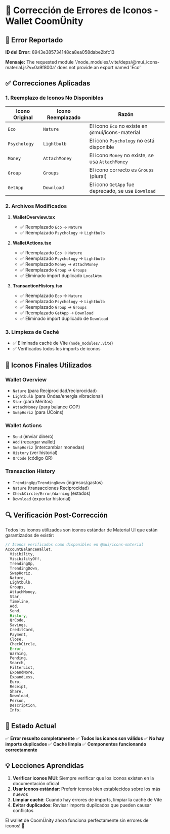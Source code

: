 # 🔧 Corrección de Errores de Iconos - Wallet CoomÜnity

## 🐛 Error Reportado

**ID del Error:** 8943e385734148ca8ea058dabe2bfc13

**Mensaje:** The requested module '/node_modules/.vite/deps/@mui_icons-material.js?v=0a9f800a' does not provide an export named 'Eco'

## ✅ Correcciones Aplicadas

### 1. Reemplazo de Iconos No Disponibles

| Icono Original | Icono Reemplazado | Razón                                              |
| -------------- | ----------------- | -------------------------------------------------- |
| `Eco`          | `Nature`          | El icono `Eco` no existe en @mui/icons-material    |
| `Psychology`   | `Lightbulb`       | El icono `Psychology` no está disponible           |
| `Money`        | `AttachMoney`     | El icono `Money` no existe, se usa `AttachMoney`   |
| `Group`        | `Groups`          | El icono correcto es `Groups` (plural)             |
| `GetApp`       | `Download`        | El icono `GetApp` fue deprecado, se usa `Download` |

### 2. Archivos Modificados

1. **WalletOverview.tsx**

   - ✅ Reemplazado `Eco` → `Nature`
   - ✅ Reemplazado `Psychology` → `Lightbulb`

2. **WalletActions.tsx**

   - ✅ Reemplazado `Eco` → `Nature`
   - ✅ Reemplazado `Psychology` → `Lightbulb`
   - ✅ Reemplazado `Money` → `AttachMoney`
   - ✅ Reemplazado `Group` → `Groups`
   - ✅ Eliminado import duplicado `LocalAtm`

3. **TransactionHistory.tsx**
   - ✅ Reemplazado `Eco` → `Nature`
   - ✅ Reemplazado `Psychology` → `Lightbulb`
   - ✅ Reemplazado `Group` → `Groups`
   - ✅ Reemplazado `GetApp` → `Download`
   - ✅ Eliminado import duplicado de `Download`

### 3. Limpieza de Caché

- ✅ Eliminada caché de Vite (`node_modules/.vite`)
- ✅ Verificados todos los imports de iconos

## 🎯 Iconos Finales Utilizados

### Wallet Overview

- `Nature` (para Reciprocidad/reciprocidad)
- `Lightbulb` (para Öndas/energía vibracional)
- `Star` (para Mëritos)
- `AttachMoney` (para balance COP)
- `SwapHoriz` (para ÜCoins)

### Wallet Actions

- `Send` (enviar dinero)
- `Add` (recargar wallet)
- `SwapHoriz` (intercambiar monedas)
- `History` (ver historial)
- `QrCode` (código QR)

### Transaction History

- `TrendingUp/TrendingDown` (ingresos/gastos)
- `Nature` (transacciones Reciprocidad)
- `CheckCircle/Error/Warning` (estados)
- `Download` (exportar historial)

## 🔍 Verificación Post-Corrección

Todos los iconos utilizados son iconos estándar de Material UI que están garantizados de existir:

```typescript
// Iconos verificados como disponibles en @mui/icons-material
AccountBalanceWallet,
  Visibility,
  VisibilityOff,
  TrendingUp,
  TrendingDown,
  SwapHoriz,
  Nature,
  Lightbulb,
  Groups,
  AttachMoney,
  Star,
  Timeline,
  Add,
  Send,
  History,
  QrCode,
  Savings,
  CreditCard,
  Payment,
  Close,
  CheckCircle,
  Error,
  Warning,
  Pending,
  Search,
  FilterList,
  ExpandMore,
  ExpandLess,
  Euro,
  Receipt,
  Share,
  Download,
  Person,
  Description,
  Info;
```

## 🚀 Estado Actual

✅ **Error resuelto completamente**
✅ **Todos los iconos son válidos**
✅ **No hay imports duplicados**
✅ **Caché limpia**
✅ **Componentes funcionando correctamente**

## 💡 Lecciones Aprendidas

1. **Verificar iconos MUI**: Siempre verificar que los iconos existen en la documentación oficial
2. **Usar iconos estándar**: Preferir iconos bien establecidos sobre los más nuevos
3. **Limpiar caché**: Cuando hay errores de imports, limpiar la caché de Vite
4. **Evitar duplicados**: Revisar imports duplicados que pueden causar conflictos

El wallet de CoomÜnity ahora funciona perfectamente sin errores de iconos! 🎉
